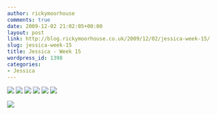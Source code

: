 ```yaml
---
author: rickymoorhouse
comments: true
date: 2009-12-02 21:02:05+00:00
layout: post
link: http://blog.rickymoorhouse.co.uk/2009/12/02/jessica-week-15/
slug: jessica-week-15
title: Jessica - Week 15
wordpress_id: 1398
categories:
- Jessica
---
```


[![](/ricky/images/jessica/15-3.png)](/ricky/images/jessica/15-3.jpg) [![](/ricky/images/jessica/15-4.png)](/ricky/images/jessica/15-4.jpg) [![](/ricky/images/jessica/15-5.png)](/ricky/images/jessica/15-5.jpg) [![](/ricky/images/jessica/15-6.png)](/ricky/images/jessica/15-6.jpg) [![](/ricky/images/jessica/15-1.png)](/ricky/images/jessica/15-1.jpg) [![](/ricky/images/jessica/15-2.png)](/ricky/images/jessica/15-2.jpg)




![](/ricky/images/jessica/15-7.jpg)
